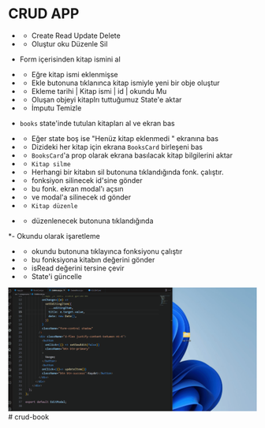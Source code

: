 
# CRUD APP

- - Create Read Update Delete
- - Oluştur oku Düzenle Sil

*  Form içerisinden kitap ismini al
- - Eğre kitap ismi eklenmişse
- - Ekle butonuna tıklanınca kitap ismiyle yeni bir obje oluştur
- - Ekleme tarihi | Kitap ismi | id | okundu Mu
- - Oluşan objeyi kitaplrı tuttuğumuz State'e aktar
- - İmputu Temizle

* `books` state'inde tutulan kitapları al ve ekran bas
* - Eğer state boş ise "Henüz kitap eklenmedi " ekranına bas
* - Dizideki her kitap için ekrana `BooksCard` birleşeni bas
* - `BooksCard`'a prop olarak ekrana basılacak kitap bilgilerini aktar

* - ``Kitap silme``
* - Herhangi bir kitabın sil butonuna tıklandığında fonk. çalıştır.
 * - fonksiyon silinecek id'sine gönder
 * - bu fonk. ekran modal'ı açsın
 * - ve modal'a silinecek ıd gönder


 * - ``Kitap düzenle``
 - - düzenlenecek butonuna tıklandığında


 *- Okundu olarak işaretleme
 - - okundu butonuna tıklayınca fonksiyonu çalıştır
 - - bu fonksiyona kitabın değerini gönder
 - - isRead değerini tersine çevir
 - - State'i güncelle


 ![](crud.gif)# crud-book
